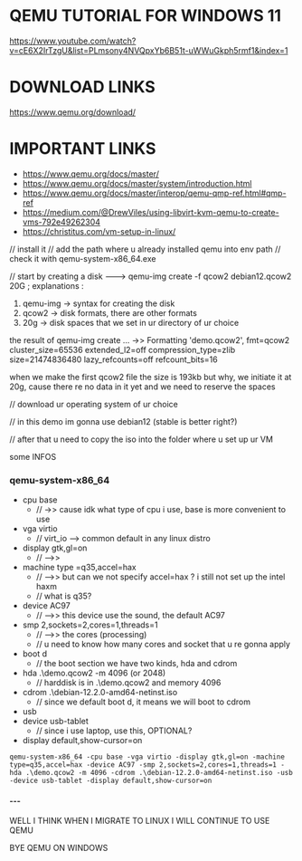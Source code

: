 # QEMU TUTORIAL FOR WINDOWS 11

https://www.youtube.com/watch?v=cE6X2IrTzgU&list=PLmsony4NVQpxYb6B51t-uWWuGkph5rmf1&index=1

# DOWNLOAD LINKS

https://www.qemu.org/download/

# IMPORTANT LINKS

- https://www.qemu.org/docs/master/
- https://www.qemu.org/docs/master/system/introduction.html
- https://www.qemu.org/docs/master/interop/qemu-qmp-ref.html#qmp-ref
- https://medium.com/@DrewViles/using-libvirt-kvm-qemu-to-create-vms-792e49262304
- https://christitus.com/vm-setup-in-linux/

// install it
// add the path where u already installed qemu into env path
// check it with qemu-system-x86_64.exe

// start by creating a disk
---> qemu-img create -f qcow2 debian12.qcow2 20G
; explanations :

1. qemu-img -> syntax for creating the disk
2. qcow2 -> disk formats, there are other formats
3. 20g -> disk spaces that we set in ur directory of ur choice

the result of qemu-img create ... ->> Formatting 'demo.qcow2', fmt=qcow2 cluster_size=65536 extended_l2=off compression_type=zlib size=21474836480 lazy_refcounts=off refcount_bits=16

when we make the first qcow2 file the size is 193kb but why, we initiate it at 20g, cause there re no data in it yet and we need to reserve the spaces

// download ur operating system of ur choice

// in this demo im gonna use debian12 (stable is better right?)

// after that u need to copy the iso into the folder where u set up ur VM

some INFOS

### qemu-system-x86_64

- cpu base
  - // ->> cause idk what type of cpu i use, base is more convenient to use
- vga virtio
  - // virt_io --> common default in any linux distro
- display gtk,gl=on
  - // -->>
- machine type =q35,accel=hax
  - // -->> but can we not specify accel=hax ? i still not set up the intel haxm
  - // what is q35?
- device AC97
  - // -->> this device use the sound, the default AC97
- smp 2,sockets=2,cores=1,threads=1
  - // -->> the cores (processing)
  - // u need to know how many cores and socket that u re gonna apply
- boot d
  - // the boot section we have two kinds, hda and cdrom
- hda .\demo.qcow2 -m 4096 (or 2048)
  - // harddisk is in .\demo.qcow2 and memory 4096
- cdrom .\debian-12.2.0-amd64-netinst.iso
  - // since we default boot d, it means we will boot to cdrom
- usb
- device usb-tablet
  - // since i use laptop, use this, OPTIONAL?
- display default,show-cursor=on

```
qemu-system-x86_64 -cpu base -vga virtio -display gtk,gl=on -machine type=q35,accel=hax -device AC97 -smp 2,sockets=2,cores=1,threads=1 -hda .\demo.qcow2 -m 4096 -cdrom .\debian-12.2.0-amd64-netinst.iso -usb -device usb-tablet -display default,show-cursor=on
```

#### ---

WELL I THINK WHEN I MIGRATE TO LINUX I WILL CONTINUE TO USE QEMU

BYE QEMU ON WINDOWS
